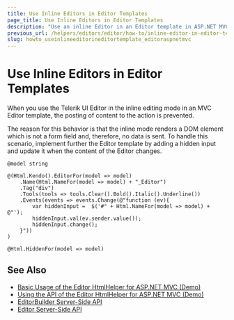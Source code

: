 ```yaml
---
title: Use Inline Editors in Editor Templates
page_title: Use Inline Editors in Editor Templates
description: "Use an inline Editor in an Editor template in ASP.NET MVC applications."
previous_url: /helpers/editors/editor/how-to/inline-editor-in-editor-template
slug: howto_useinlineeditorineditortemplate_editoraspnetmvc
---
```


# Use Inline Editors in Editor Templates

When you use the Telerik UI Editor in the inline editing mode in an MVC Editor template, the posting of content to the action is prevented.

The reason for this behavior is that the inline mode renders a DOM element which is not a form field and, therefore, no data is sent. To handle this scenario, implement further the Editor template by adding a hidden input and update it when the content of the Editor changes.

    @model string

    @(Html.Kendo().EditorFor(model => model)
        .Name(Html.NameFor(model => model) + "_Editor")
        .Tag("div")
        .Tools(tools => tools.Clear().Bold().Italic().Underline())
        .Events(events => events.Change(@"function (ev){
            var hiddenInput =  $('#" + Html.NameFor(model => model) + @"');
            hiddenInput.val(ev.sender.value());
            hiddenInput.change();
        }"))
    )

    @Html.HiddenFor(model => model)

## See Also

* [Basic Usage of the Editor HtmlHelper for ASP.NET MVC (Demo)](https://demos.telerik.com/aspnet-mvc/editor)
* [Using the API of the Editor HtmlHelper for ASP.NET MVC (Demo)](https://demos.telerik.com/aspnet-mvc/editor/api)
* [EditorBuilder Server-Side API](https://docs.telerik.com/aspnet-mvc/api/kendo.mvc.ui.fluent/editorbuilder)
* [Editor Server-Side API](/api/editor)
